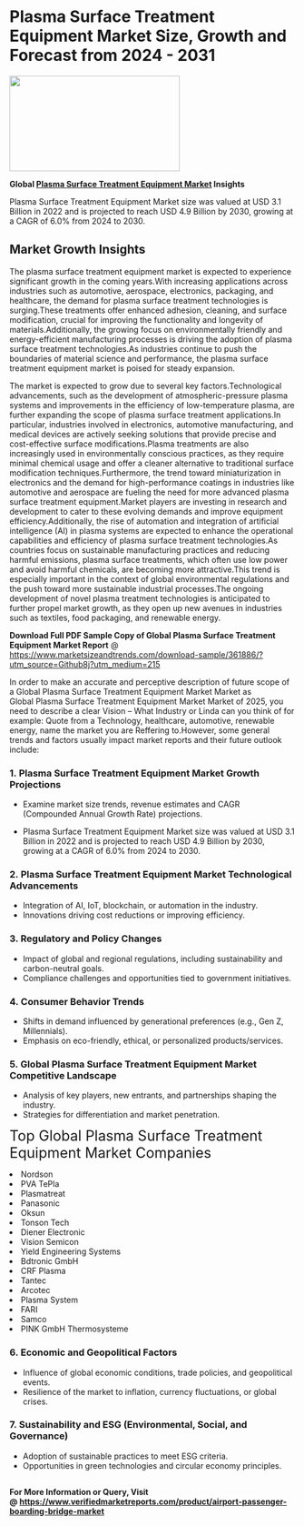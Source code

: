 <H1>Plasma Surface Treatment Equipment Market Size, Growth and Forecast from 2024 - 2031</H1><img class="aligncenter size-medium wp-image-584254" src="https://thirdeyenews.in/wp-content/uploads/2024/09/Global-Market-Research-300x168.jpeg" alt="" width="300" height="168" /><p><strong>Global&nbsp;<a href="https://www.marketsizeandtrends.com/download-sample/361886/?utm_source=Github8j?utm_medium=215">Plasma Surface Treatment Equipment Market</a> Insights</strong></p><p>Plasma Surface Treatment Equipment Market size was valued at USD 3.1 Billion in 2022 and is projected to reach USD 4.9 Billion by 2030, growing at a CAGR of 6.0% from 2024 to 2030.</p><p><h2>Market Growth Insights</h2> <p>The plasma surface treatment equipment market is expected to experience significant growth in the coming years.With increasing applications across industries such as automotive, aerospace, electronics, packaging, and healthcare, the demand for plasma surface treatment technologies is surging.These treatments offer enhanced adhesion, cleaning, and surface modification, crucial for improving the functionality and longevity of materials.Additionally, the growing focus on environmentally friendly and energy-efficient manufacturing processes is driving the adoption of plasma surface treatment technologies.As industries continue to push the boundaries of material science and performance, the plasma surface treatment equipment market is poised for steady expansion.</p> <p>The market is expected to grow due to several key factors.Technological advancements, such as the development of atmospheric-pressure plasma systems and improvements in the efficiency of low-temperature plasma, are further expanding the scope of plasma surface treatment applications.In particular, industries involved in electronics, automotive manufacturing, and medical devices are actively seeking solutions that provide precise and cost-effective surface modifications.Plasma treatments are also increasingly used in environmentally conscious practices, as they require minimal chemical usage and offer a cleaner alternative to traditional surface modification techniques.Furthermore, the trend toward miniaturization in electronics and the demand for high-performance coatings in industries like automotive and aerospace are fueling the need for more advanced plasma surface treatment equipment.Market players are investing in research and development to cater to these evolving demands and improve equipment efficiency.Additionally, the rise of automation and integration of artificial intelligence (AI) in plasma systems are expected to enhance the operational capabilities and efficiency of plasma surface treatment technologies.As countries focus on sustainable manufacturing practices and reducing harmful emissions, plasma surface treatments, which often use low power and avoid harmful chemicals, are becoming more attractive.This trend is especially important in the context of global environmental regulations and the push toward more sustainable industrial processes.The ongoing development of novel plasma treatment technologies is anticipated to further propel market growth, as they open up new avenues in industries such as textiles, food packaging, and renewable energy.<p><span class=""><strong>Download Full PDF Sample Copy of Global Plasma Surface Treatment Equipment Market Report</strong> @ <a href="https://www.marketsizeandtrends.com/download-sample/361886/?utm_source=Github8j?utm_medium=215" target="_blank">https://www.marketsizeandtrends.com/download-sample/361886/?utm_source=Github8j?utm_medium=215</a></span></p><p>In order to make an accurate and perceptive description of future scope of a Global&nbsp;Plasma Surface Treatment Equipment Market Market as Global&nbsp;Plasma Surface Treatment Equipment Market Market of 2025, you need to describe a clear Vision &ndash; What Industry or Linda can you think of for example: Quote from a Technology, healthcare, automotive, renewable energy, name the market you are Reffering to.However, some general trends and factors usually impact market reports and their future outlook include:</p><h3>1.&nbsp;<strong>Plasma Surface Treatment Equipment Market Growth Projections</strong></h3><ul><li>Examine market size trends, revenue estimates and CAGR (Compounded Annual Growth Rate) projections.</li><li><p>Plasma Surface Treatment Equipment Market size was valued at USD 3.1 Billion in 2022 and is projected to reach USD 4.9 Billion by 2030, growing at a CAGR of 6.0% from 2024 to 2030.</p></li></ul><h3>2.&nbsp;<strong>Plasma Surface Treatment Equipment Market Technological Advancements</strong></h3><ul><li>Integration of AI, IoT, blockchain, or automation in the industry.</li><li>Innovations driving cost reductions or improving efficiency.</li></ul><h3>3.&nbsp;<strong>Regulatory and Policy Changes</strong></h3><ul><li>Impact of global and regional regulations, including sustainability and carbon-neutral goals.</li><li>Compliance challenges and opportunities tied to government initiatives.</li></ul><h3>4.&nbsp;<strong>Consumer Behavior Trends</strong></h3><ul><li>Shifts in demand influenced by generational preferences (e.g., Gen Z, Millennials).</li><li>Emphasis on eco-friendly, ethical, or personalized products/services.</li></ul><h3>5.&nbsp;<strong>Global Plasma Surface Treatment Equipment Market Competitive Landscape</strong></h3><ul><li>Analysis of key players, new entrants, and partnerships shaping the industry.</li><li>Strategies for differentiation and market penetration.</li></ul><p data-pm-slice="1 1 []"><span style="color: inherit; font-family: inherit; font-size: 25px;">Top Global Plasma Surface Treatment Equipment Market Companies</span></p><div class="" data-test-id=""><p><li>Nordson</li><li> PVA TePla</li><li> Plasmatreat</li><li> Panasonic</li><li> Oksun</li><li> Tonson Tech</li><li> Diener Electronic</li><li> Vision Semicon</li><li> Yield Engineering Systems</li><li> Bdtronic GmbH</li><li> CRF Plasma</li><li> Tantec</li><li> Arcotec</li><li> Plasma System</li><li> FARI</li><li> Samco</li><li> PINK GmbH Thermosysteme</li></p></div><h3>6.&nbsp;<strong>Economic and Geopolitical Factors</strong></h3><ul><li>Influence of global economic conditions, trade policies, and geopolitical events.</li><li>Resilience of the market to inflation, currency fluctuations, or global crises.</li></ul><h3>7.&nbsp;<strong>Sustainability and ESG (Environmental, Social, and Governance)</strong></h3><ul><li>Adoption of sustainable practices to meet ESG criteria.</li><li>Opportunities in green technologies and circular economy principles.</li></ul><h2><strong style="font-size: 14px;">For More Information or Query, Visit @&nbsp;</strong><a style="background-color: #ffffff; font-size: 14px;" href="https://www.marketsizeandtrends.com/report/plasma-surface-treatment-equipment-market/" target="_blank">https://www.verifiedmarketreports.com/product/airport-passenger-boarding-bridge-market</a></h2>